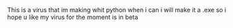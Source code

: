 This is a virus that im making whit python when i can i will make it a .exe so i hope u like my virus for the moment is in beta
